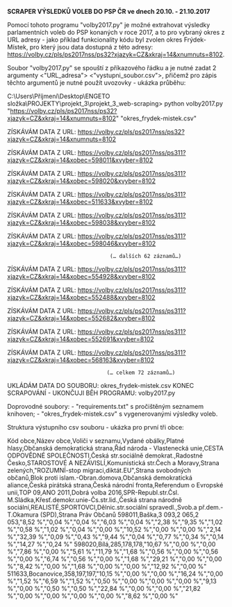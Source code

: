 **SCRAPER VÝSLEDKŮ VOLEB DO PSP ČR ve dnech 20.10. - 21.10.2017**

Pomocí tohoto programu "volby2017.py" je možné extrahovat výsledky parlamentních voleb do PSP konaných v roce 2017, a to pro vybraný okres z URL adresy - jako příklad funkcionality kódu byl zvolen okres Frýdek-Místek, pro který jsou data dostupná z této adresy: https://volby.cz/pls/ps2017nss/ps32?xjazyk=CZ&xkraj=14&xnumnuts=8102. 

Soubor "volby2017.py" se spouští z příkazového řádku a je nutné zadat 2 argumenty <"URL_adresa"> <"vystupni_soubor.csv">, přičemž pro zápis těchto argumentů je nutné použít uvozovky - ukázka průběhu: 

C:\Users\Příjmení\Desktop\ENGETO složka\PROJEKTY\projekt_3\projekt_3_web-scraping> python volby2017.py "https://volby.cz/pls/ps2017nss/ps32?xjazyk=CZ&xkraj=14&xnumnuts=8102" "okres_frydek-mistek.csv"

ZÍSKÁVÁM DATA Z URL: https://volby.cz/pls/ps2017nss/ps32?xjazyk=CZ&xkraj=14&xnumnuts=8102

ZÍSKÁVÁM DATA Z URL: https://volby.cz/pls/ps2017nss/ps311?xjazyk=CZ&xkraj=14&xobec=598011&xvyber=8102

ZÍSKÁVÁM DATA Z URL: https://volby.cz/pls/ps2017nss/ps311?xjazyk=CZ&xkraj=14&xobec=598020&xvyber=8102

ZÍSKÁVÁM DATA Z URL: https://volby.cz/pls/ps2017nss/ps311?xjazyk=CZ&xkraj=14&xobec=511633&xvyber=8102

ZÍSKÁVÁM DATA Z URL: https://volby.cz/pls/ps2017nss/ps311?xjazyk=CZ&xkraj=14&xobec=598038&xvyber=8102

ZÍSKÁVÁM DATA Z URL: https://volby.cz/pls/ps2017nss/ps311?xjazyk=CZ&xkraj=14&xobec=598046&xvyber=8102

                                     (… dalších 62 záznamů…)

ZÍSKÁVÁM DATA Z URL: https://volby.cz/pls/ps2017nss/ps311?xjazyk=CZ&xkraj=14&xobec=554928&xvyber=8102

ZÍSKÁVÁM DATA Z URL: https://volby.cz/pls/ps2017nss/ps311?xjazyk=CZ&xkraj=14&xobec=552488&xvyber=8102

ZÍSKÁVÁM DATA Z URL: https://volby.cz/pls/ps2017nss/ps311?xjazyk=CZ&xkraj=14&xobec=552682&xvyber=8102

ZÍSKÁVÁM DATA Z URL: https://volby.cz/pls/ps2017nss/ps311?xjazyk=CZ&xkraj=14&xobec=552691&xvyber=8102

ZÍSKÁVÁM DATA Z URL: https://volby.cz/pls/ps2017nss/ps311?xjazyk=CZ&xkraj=14&xobec=568163&xvyber=8102

                                    (… celkem 72 záznamů…)

UKLÁDÁM DATA DO SOUBORU: okres_frydek-mistek.csv
KONEC SCRAPOVÁNÍ - UKONČUJI BĚH PROGRAMU: volby2017.py

Doprovodné soubory: - "requirements.txt" s pročištěným seznamem knihoven; - "okres_frydek-mistek.csv" s vygenerovanými výsledky voleb.

Struktura výstupního csv souboru - ukázka pro první tři obce:

Kód obce,Název obce,Voliči v seznamu,Vydané obálky,Platné hlasy,Občanská demokratická strana,Řád národa - Vlastenecká unie,CESTA ODPOVĚDNÉ SPOLEČNOSTI,Česká str.sociálně demokrat.,Radostné Česko,STAROSTOVÉ A NEZÁVISLÍ,Komunistická str.Čech a Moravy,Strana zelených,"ROZUMNÍ-stop migraci,diktát.EU",Strana svobodných občanů,Blok proti islam.-Obran.domova,Občanská demokratická aliance,Česká pirátská strana,Česká národní fronta,Referendum o Evropské unii,TOP 09,ANO 2011,Dobrá volba 2016,SPR-Republ.str.Čsl. M.Sládka,Křesť.demokr.unie-Čs.str.lid.,Česká strana národně sociální,REALISTÉ,SPORTOVCI,Dělnic.str.sociální spravedl.,Svob.a př.dem.-T.Okamura (SPD),Strana Práv Občanů
598011,Baška,3 093,2 065,2 053,"8,52 %","0,04 %","0,04 %","6,03 %","0,04 %","2,38 %","9,35 %","1,02 %","0,58 %","1,02 %","0,04 %","0,00 %","10,52 %","0,00 %","0,00 %","2,14 %","32,39 %","0,09 %","0,43 %","9,44 %","0,04 %","0,77 %","0,34 %","0,14 %","14,27 %","0,24 %"
598020,Bílá,285,178,178,"10,67 %","0,00 %","0,00 %","7,86 %","0,00 %","5,61 %","11,79 %","1,68 %","0,56 %","0,00 %","0,56 %","0,00 %","6,74 %","0,56 %","0,00 %","1,68 %","29,21 %","0,00 %","0,00 %","8,42 %","0,00 %","1,68 %","0,00 %","0,00 %","12,92 %","0,00 %"
511633,Bocanovice,358,197,197,"10,15 %","0,00 %","0,00 %","16,24 %","0,00 %","1,52 %","6,59 %","1,52 %","0,50 %","0,00 %","0,00 %","0,00 %","9,13 %","0,00 %","0,50 %","0,50 %","22,84 %","0,00 %","0,00 %","21,82 %","0,00 %","0,00 %","0,00 %","0,00 %","8,62 %","0,00 %"

